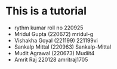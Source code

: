 # This is a tutorial

- rythm kumar roll no 220925
- Mridul Gupta (220672)  mridul-g
- Vishakha Goyal (221199) 221199vi
- Sankalp Mittal (220963) Sankalp-Mittal
- Mudit Agrawal (220673) Mudiit4
- Amrit Raj 220128 amritraj1705